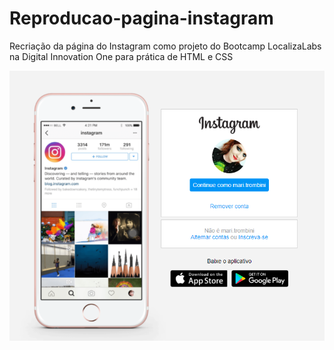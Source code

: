 # Reproducao-pagina-instagram
Recriação da página do Instagram como projeto do Bootcamp LocalizaLabs na Digital Innovation One para prática de HTML e CSS

<img src="insta.png" min-width="80px" max-width="80px" width="650px" align="center" >

